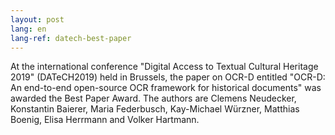 ```yaml
---
layout: post
lang: en
lang-ref: datech-best-paper
---
```


At the international conference "Digital Access to Textual Cultural Heritage 2019" (DATeCH2019) held in Brussels, the paper on OCR-D entitled "OCR-D: An end-to-end open-source OCR framework for historical documents" was awarded the Best Paper Award. The authors are Clemens Neudecker, Konstantin Baierer, Maria Federbusch, Kay-Michael Würzner, Matthias Boenig, Elisa Herrmann and Volker Hartmann.
